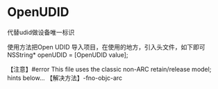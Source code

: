 OpenUDID
========

代替udid做设备唯一标识

使用方法把Open UDID 导入项目，在使用的地方，引入头文件，如下即可
 NSString* openUDID = [OpenUDID value];
 
【注意】#error This file uses the classic non-ARC retain/release model; hints below...
【解决方法】-fno-objc-arc
